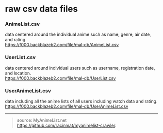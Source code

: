# raw csv data files

### AnimeList.csv
data centered around the individual anime such as name, genre, air date, and rating.  
https://f000.backblazeb2.com/file/mal-db/AnimeList.csv

### UserList.csv
data centered around individual users such as username, registration date, and location.  
https://f000.backblazeb2.com/file/mal-db/UserList.csv

### UserAnimeList.csv
data including all the anime lists of all users including watch data and rating.  
https://f000.backblazeb2.com/file/mal-db/UserAnimeList.csv

---
> source: MyAnimeList.net  
> https://github.com/racinmat/myanimelist-crawler.